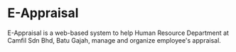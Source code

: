 # E-Appraisal

E-Appraisal is a web-based system to help Human Resource Department at Camfil Sdn Bhd, Batu Gajah, manage and organize employee's appraisal.
